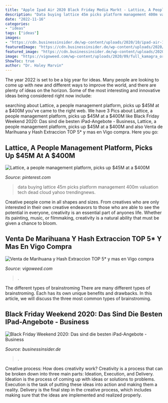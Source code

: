 ```yaml
---
title: "Apple Ipad Air 2020 Black Friday Media Markt - Lattice, A People Management Platform, Picks Up $45m At A $400m"
description: "Data buying lattice 45m picks platform management 400m valuation tech dead cloud yahoo trendingnews"
date: "2022-11-16"
categories:
- "ideas"
tags: ["ideas"]
images:
- "https://cdn.businessinsider.de/wp-content/uploads/2020/10/ipad-air-1.jpg"
featuredImage: "https://cdn.businessinsider.de/wp-content/uploads/2020/10/ipad-air-1.jpg"
featured_image: "https://cdn.businessinsider.de/wp-content/uploads/2020/10/ipad-air-1.jpg"
image: "https://vigoweed.com/wp-content/uploads/2020/09/full_kamagra_oral_new-1024x585.png"
ShowToc: true
author: "Dr. Haley Marvin"
---
```



The year 2022 is set to be a big year for ideas. Many people are looking to come up with new and different ways to improve the world, and there are plenty of ideas on the horizon. Some of the most interesting and innovative ideas being considered right now include: 

	

		
searching about Lattice, a people management platform, picks up $45M at a $400M you've came to the right web. We have 3 Pics about Lattice, a people management platform, picks up $45M at a $400M like Black Friday Weekend 2020: Das sind die besten iPad-Angebote - Business, Lattice, a people management platform, picks up $45M at a $400M and also Venta de Marihuana y Hash Extraccion TOP 5* y mas en Vigo compra. Here you go:
		
    
## Lattice, A People Management Platform, Picks Up $45M At A $400M

<img loading=lazy src="https://i.pinimg.com/originals/e3/77/ed/e377ed8085c1279038afff0321672613.png" onerror="this.onerror=null;this.src='https://tse2.mm.bing.net/th?id=OIP.cnznkC7z3OubUvvqxWj7zgHaE8&amp;pid=15.1';" alt="Lattice, a people management platform, picks up $45M at a $400M">

_Source: pinterest.com_

>data buying lattice 45m picks platform management 400m valuation tech dead cloud yahoo trendingnews. 

	

Creative people come in all shapes and sizes. From creatives who are only interested in their own creative endeavors to those who are able to see the potential in everyone, creativity is an essential part of anyones life. Whether its painting, music, or filmmaking, creativity is a natural ability that must be given a chance to bloom.

    
## Venta De Marihuana Y Hash Extraccion TOP 5* Y Mas En Vigo Compra

<img loading=lazy src="https://vigoweed.com/wp-content/uploads/2020/09/full_kamagra_oral_new-1024x585.png" onerror="this.onerror=null;this.src='https://tse3.mm.bing.net/th?id=OIP.qFsLQh7ZubOmNOlLBxBHFAHaEO&amp;pid=15.1';" alt="Venta de Marihuana y Hash Extraccion TOP 5* y mas en Vigo compra">

_Source: vigoweed.com_

>. 

	

The different types of brainstroming
There are many different types of brainstroming. Each has its own unique benefits and drawbacks. In this article, we will discuss the three most common types of brainstroming.

    
## Black Friday Weekend 2020: Das Sind Die Besten IPad-Angebote - Business

<img loading=lazy src="https://cdn.businessinsider.de/wp-content/uploads/2020/10/ipad-air-1.jpg" onerror="this.onerror=null;this.src='https://tse2.mm.bing.net/th?id=OIP.a0heeIjamMrGtKNHEOpydQHaE8&amp;pid=15.1';" alt="Black Friday Weekend 2020: Das sind die besten iPad-Angebote - Business">

_Source: businessinsider.de_

>. 

	

Creative process: How does creativity work?
Creativity is a process that can be broken down into three main parts: Ideation, Execution, and Delivery. Ideation is the process of coming up with ideas or solutions to problems. Execution is the task of putting these ideas into action and making them a reality. Delivery is the final step in the creative process, which includes making sure that the ideas are implemented and realized properly.

